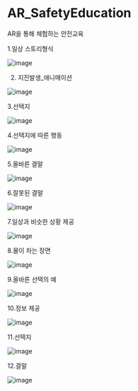 # AR_SafetyEducation
 
AR을 통해 체험하는 안전교육


1.일상 스토리형식

![image](https://user-images.githubusercontent.com/48191157/71573865-505ac180-2b29-11ea-8813-b1a803a73711.png)

2. 지진발생_애니메이션

![image](https://user-images.githubusercontent.com/48191157/71573871-551f7580-2b29-11ea-8023-6a739fd887c8.png)

3.선택지

![image](https://user-images.githubusercontent.com/48191157/71573873-59e42980-2b29-11ea-9a2d-076936134efd.png)

4.선택지에 따른 행동

![image](https://user-images.githubusercontent.com/48191157/71573875-6072a100-2b29-11ea-80d2-e41af21833f9.png)

5.올바른 결말

![image](https://user-images.githubusercontent.com/48191157/71573881-649ebe80-2b29-11ea-8d40-d4a2e7a196d2.png)

6.잘못된 결말

![image](https://user-images.githubusercontent.com/48191157/71573890-68cadc00-2b29-11ea-88d4-952b359c49e4.png)

7.일상과 비슷한 상황 제공

![image](https://user-images.githubusercontent.com/48191157/71573900-6cf6f980-2b29-11ea-93fb-7a28616a874c.png)

8.물이 차는 장면

![image](https://user-images.githubusercontent.com/48191157/71573903-708a8080-2b29-11ea-94c2-9ab74d21dcfa.png)

9.올바른 선택의 예

![image](https://user-images.githubusercontent.com/48191157/71573907-75e7cb00-2b29-11ea-8458-67efe72b7b63.png)

10.정보 제공

![image](https://user-images.githubusercontent.com/48191157/71573911-7bddac00-2b29-11ea-80a6-6c2988e79548.png)

11.선택지

![image](https://user-images.githubusercontent.com/48191157/71573912-7f713300-2b29-11ea-8181-cc117a896a4f.png)

12.결말

![image](https://user-images.githubusercontent.com/48191157/71573917-839d5080-2b29-11ea-9b93-bd0aca892871.png)
